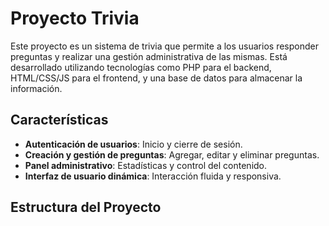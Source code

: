 # Proyecto Trivia

Este proyecto es un sistema de trivia que permite a los usuarios responder preguntas y realizar una gestión administrativa de las mismas. Está desarrollado utilizando tecnologías como PHP para el backend, HTML/CSS/JS para el frontend, y una base de datos para almacenar la información.

## Características
- **Autenticación de usuarios**: Inicio y cierre de sesión.
- **Creación y gestión de preguntas**: Agregar, editar y eliminar preguntas.
- **Panel administrativo**: Estadísticas y control del contenido.
- **Interfaz de usuario dinámica**: Interacción fluida y responsiva.

## Estructura del Proyecto
